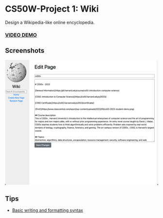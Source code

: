 # CS50W-Project 1: Wiki
Design a Wikipedia-like online encyclopedia.

### [VIDEO DEMO](https://youtu.be/q4uYmrZCGmo)

## Screenshots
![wiki](wiki.png)

## Tips
* [Basic writing and formatting syntax](https://docs.github.com/en/get-started/writing-on-github/getting-started-with-writing-and-formatting-on-github/basic-writing-and-formatting-syntax)
